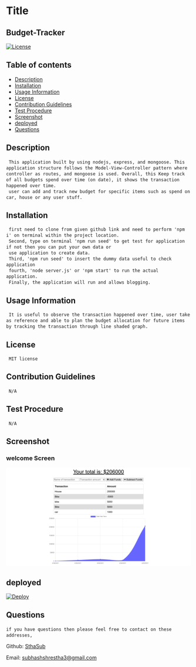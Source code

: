 
  # Title
  ## Budget-Tracker
  
  [![License](https://img.shields.io/badge/License-MIT-yellow.svg)](https://opensource.org/licenses/MIT)
  
  ## Table of contents 
  - [Description](#description)
  - [Installation](#installation)
  - [Usage Information](#usage-information)
  - [License](#license)
  - [Contribution Guidelines](#contribution-guidelines)
  - [Test Procedure](#test-procedure)
  - [Screenshot](#screenshot)
  - [deployed](#deployed)
  - [Questions](#questions)
  
  ## Description
     This application built by using nodejs, express, and mongoose. This application structure follows the Model-View-Controller pattern where controller as routes, and mongoose is used. Overall, this Keep track of all budgets spend over time (on date), it shows the transaction happened over time. 
     user can add and track new budget for specific items such as spend on car, house or any user stuff.     

  ## Installation
     first need to clone from given github link and need to perform 'npm i' on terminal within the project location. 
     Second, type on terminal 'npm run seed' to get test for application if not then you can put your own data or 
     use application to create data.
     Third, 'npm run seed' to insert the dummy data useful to check application 
     fourth, 'node server.js' or 'npm start' to run the actual application. 
     Finally, the application will run and allows blogging.

  ## Usage Information
     It is useful to observe the transaction happened over time, user take as reference and able to plan the budget allocation for future items by tracking the transaction through line shaded graph.

  ## License
     MIT license
  
  ## Contribution Guidelines
     N/A

  ## Test Procedure
     N/A
  
  ## Screenshot
  ### welcome Screen
  ![budgetTracker](./public/images/budget-tracker.PNG)

  ## deployed
  [![Deploy](https://www.herokucdn.com/deploy/button.svg)](https://budget-transcation.herokuapp.com/)
  
  ## Questions
    if you have questions then please feel free to contact on these addresses,
  
  Github: [SthaSub](https://github.com/SthaSub)
  
  Email: [subhashshrestha3@gmail.com](subhashshrestha3@gmail.com)
    